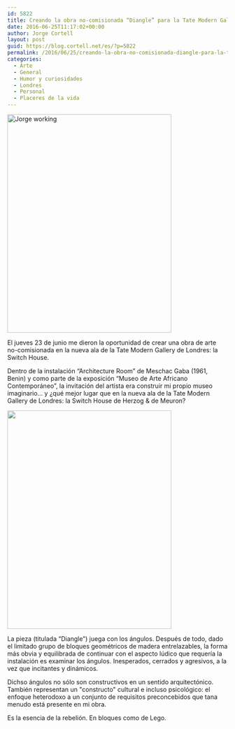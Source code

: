 ```yaml
---
id: 5822
title: Creando la obra no-comisionada “Diangle” para la Tate Modern Gallery
date: 2016-06-25T11:17:02+00:00
author: Jorge Cortell
layout: post
guid: https://blog.cortell.net/es/?p=5822
permalink: /2016/06/25/creando-la-obra-no-comisionada-diangle-para-la-tate-modern-gallery/
categories:
  - Arte
  - General
  - Humor y curiosidades
  - Londres
  - Personal
  - Placeres de la vida
---
```

<img class="aligncenter" src="https://c6.staticflickr.com/8/7646/27785694941_c97234ba1b.jpg" alt="Jorge working" width="375" height="500" />

El jueves 23 de junio me dieron la oportunidad de crear una obra de arte no-comisionada en la nueva ala de la Tate Modern Gallery de Londres: la Switch House.

Dentro de la instalación “Architecture Room” de Meschac Gaba (1961, Benin) y como parte de la exposición “Museo de Arte Africano Contemporáneo”, la invitación del artista era construir mi propio museo imaginario… y ¿qué mejor lugar que en la nueva ala de la Tate Modern Gallery de Londres: la Switch House de Herzog & de Meuron?

<img class="aligncenter" src="https://c6.staticflickr.com/8/7499/27785703141_5500b47a65.jpg" width="375" height="500" />

La pieza (titulada “Diangle”) juega con los ángulos. Después de todo, dado el limitado grupo de bloques geométricos de madera entrelazables, la forma más obvia y equilibrada de continuar con el aspecto lúdico que requería la instalación es examinar los ángulos. Inesperados, cerrados y agresivos, a la vez que incitantes y dinámicos.

Dichso ángulos no sólo son constructivos en un sentido arquitectónico. También representan un "constructo" cultural e incluso psicológico: el enfoque heterodoxo a un conjunto de requisitos preconcebidos que tana menudo está presente en mi obra.

Es la esencia de la rebelión. En bloques como de Lego.